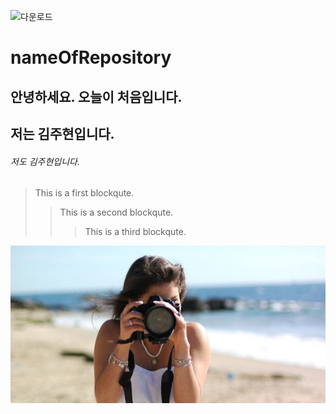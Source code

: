 ![다운로드](https://user-images.githubusercontent.com/13882302/110880347-d70c5080-8321-11eb-980d-457aa1af687c.jpg)
# nameOfRepository

## 안녕하세요. 오늘이 처음입니다.
## 저는 김주현입니다.
###### 저도 김주현입니다. 


> This is a first blockqute.
>	> This is a second blockqute.
>	>	> This is a third blockqute.


![아무거나.](https://github.com/mtinet/nameOfRepository/blob/main/5d8102d63b00002b88d5d612.jpeg?raw=true)
